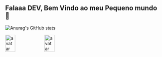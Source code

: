 ## Falaaa DEV, Bem Vindo ao meu Pequeno mundo 👋
![Anurag's GitHub stats](https://github-readme-stats.vercel.app/api?username=anuraghazra&theme=transparent&show_icons=true)
<br/>
<div style="display: flex" width="100%" aling="center">
<img src="https://th.bing.com/th/id/OIG4.LXd7eNU_6tUSZxuGNiQL?w=1024&h=1024&rs=1&pid=ImgDetMain" alt="avatar" width="25%"/>
<img src="https://th.bing.com/th/id/OIG2.bBXWmeqZp3EXA36_SYoo?w=1024&h=1024&rs=1&pid=ImgDetMain" alt="avatar" width="25%" />
</div
